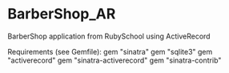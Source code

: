 # BarberShop_AR
BarberShop application from RubySchool using ActiveRecord

Requirements (see Gemfile):
gem "sinatra"
gem "sqlite3"
gem "activerecord"
gem "sinatra-activerecord"
gem "sinatra-contrib"
